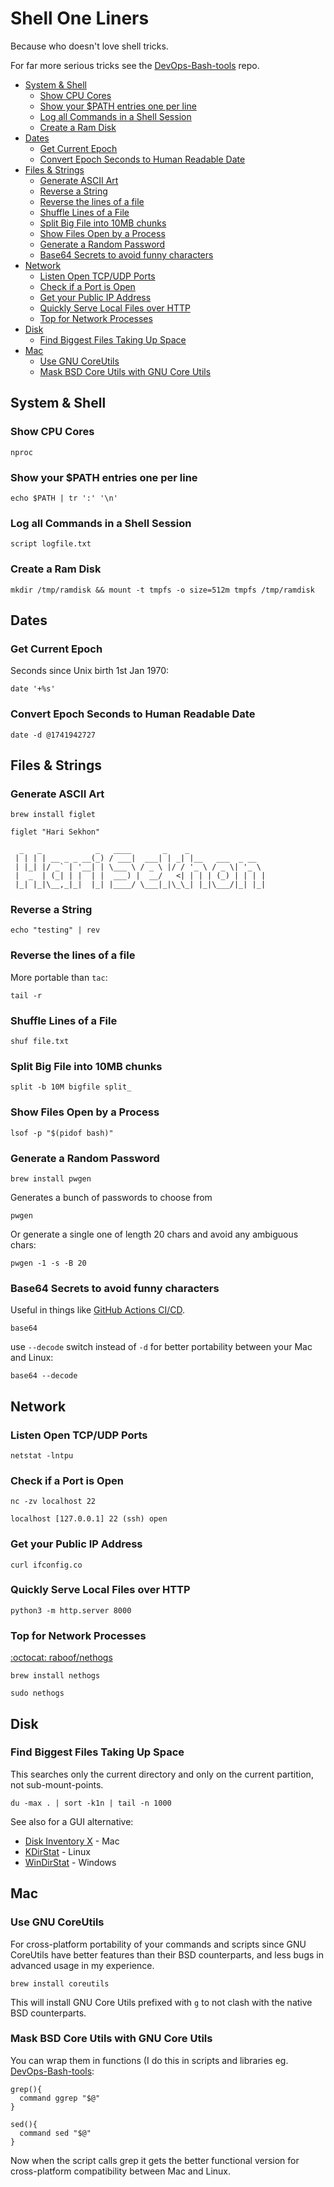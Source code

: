 # Shell One Liners

Because who doesn't love shell tricks.

For far more serious tricks see the [DevOps-Bash-tools](devops-bash-tools.md) repo.

<!-- INDEX_START -->

- [System & Shell](#system--shell)
  - [Show CPU Cores](#show-cpu-cores)
  - [Show your $PATH entries one per line](#show-your-path-entries-one-per-line)
  - [Log all Commands in a Shell Session](#log-all-commands-in-a-shell-session)
  - [Create a Ram Disk](#create-a-ram-disk)
- [Dates](#dates)
  - [Get Current Epoch](#get-current-epoch)
  - [Convert Epoch Seconds to Human Readable Date](#convert-epoch-seconds-to-human-readable-date)
- [Files & Strings](#files--strings)
  - [Generate ASCII Art](#generate-ascii-art)
  - [Reverse a String](#reverse-a-string)
  - [Reverse the lines of a file](#reverse-the-lines-of-a-file)
  - [Shuffle Lines of a File](#shuffle-lines-of-a-file)
  - [Split Big File into 10MB chunks](#split-big-file-into-10mb-chunks)
  - [Show Files Open by a Process](#show-files-open-by-a-process)
  - [Generate a Random Password](#generate-a-random-password)
  - [Base64 Secrets to avoid funny characters](#base64-secrets-to-avoid-funny-characters)
- [Network](#network)
  - [Listen Open TCP/UDP Ports](#listen-open-tcpudp-ports)
  - [Check if a Port is Open](#check-if-a-port-is-open)
  - [Get your Public IP Address](#get-your-public-ip-address)
  - [Quickly Serve Local Files over HTTP](#quickly-serve-local-files-over-http)
  - [Top for Network Processes](#top-for-network-processes)
- [Disk](#disk)
  - [Find Biggest Files Taking Up Space](#find-biggest-files-taking-up-space)
- [Mac](#mac)
  - [Use GNU CoreUtils](#use-gnu-coreutils)
  - [Mask BSD Core Utils with GNU Core Utils](#mask-bsd-core-utils-with-gnu-core-utils)

<!-- INDEX_END -->

## System & Shell

### Show CPU Cores

```shell
nproc
```

### Show your $PATH entries one per line

```shell
echo $PATH | tr ':' '\n'
```

### Log all Commands in a Shell Session

```shell
script logfile.txt
```

### Create a Ram Disk

```shell
mkdir /tmp/ramdisk && mount -t tmpfs -o size=512m tmpfs /tmp/ramdisk
```

## Dates

### Get Current Epoch

Seconds since Unix birth 1st Jan 1970:

```shell
date '+%s'
```

### Convert Epoch Seconds to Human Readable Date

```shell
date -d @1741942727
```

## Files & Strings

### Generate ASCII Art

```shell
brew install figlet
```

```shell
figlet "Hari Sekhon"
```

```text
  _   _            _   ____       _    _
 | | | | __ _ _ __(_) / ___|  ___| | _| |__   ___  _ __
 | |_| |/ _` | '__| | \___ \ / _ \ |/ / '_ \ / _ \| '_ \
 |  _  | (_| | |  | |  ___) |  __/   <| | | | (_) | | | |
 |_| |_|\__,_|_|  |_| |____/ \___|_|\_\_| |_|\___/|_| |_|
```

### Reverse a String

```shell
echo "testing" | rev
```

### Reverse the lines of a file

More portable than `tac`:

```shell
tail -r
```

### Shuffle Lines of a File

```shell
shuf file.txt
```

### Split Big File into 10MB chunks

```shell
split -b 10M bigfile split_
```

### Show Files Open by a Process

```shell
lsof -p "$(pidof bash)"
```

### Generate a Random Password

```shell
brew install pwgen
```

Generates a bunch of passwords to choose from

```shell
pwgen
```

Or generate a single one of length 20 chars and avoid any ambiguous chars:

```shell
pwgen -1 -s -B 20
```

### Base64 Secrets to avoid funny characters

Useful in things like [GitHub Actions CI/CD](github-actions.md).

```shell
base64
```

use `--decode` switch instead of `-d` for better portability between your Mac and Linux:

```shell
base64 --decode
```

## Network

### Listen Open TCP/UDP Ports

```shell
netstat -lntpu
```

### Check if a Port is Open

```shell
nc -zv localhost 22
```

```text
localhost [127.0.0.1] 22 (ssh) open
```

### Get your Public IP Address

```shell
curl ifconfig.co
```

### Quickly Serve Local Files over HTTP

```shell
python3 -m http.server 8000
```

### Top for Network Processes

[:octocat: raboof/nethogs](https://github.com/raboof/nethogs)

```shell
brew install nethogs
```

```shell
sudo nethogs
```

## Disk

### Find Biggest Files Taking Up Space

This searches only the current directory and only on the current partition, not sub-mount-points.

```shell
du -max . | sort -k1n | tail -n 1000
```

See also for a GUI alternative:

- [Disk Inventory X](https://www.derlien.com/) - Mac
- [KDirStat](https://kdirstat.sourceforge.net/) - Linux
- [WinDirStat](https://windirstat.net/) - Windows

## Mac

### Use GNU CoreUtils

For cross-platform portability of your commands and scripts since GNU CoreUtils have better features than their BSD
counterparts, and less bugs in advanced usage in my experience.

```shell
brew install coreutils
```

This will install GNU Core Utils prefixed with `g` to not clash with the native BSD counterparts.

### Mask BSD Core Utils with GNU Core Utils

You can wrap them in functions (I do this in scripts and libraries eg. [DevOps-Bash-tools](devops-bash-tools.md):

```shell
grep(){
  command ggrep "$@"
}

sed(){
  command sed "$@"
}
```

Now when the script calls grep it gets the better functional version for cross-platform compatibility between Mac and
Linux.

